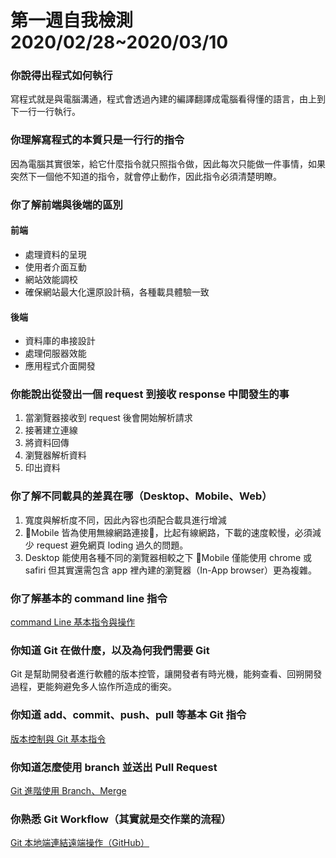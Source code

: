 # 第一週自我檢測 2020/02/28~2020/03/10

### 你說得出程式如何執行

寫程式就是與電腦溝通，程式會透過內建的編譯翻譯成電腦看得懂的語言，由上到下一行一行執行。

### 你理解寫程式的本質只是一行行的指令

因為電腦其實很笨，給它什麼指令就只照指令做，因此每次只能做一件事情，如果突然下一個他不知道的指令，就會停止動作，因此指令必須清楚明瞭。


### 你了解前端與後端的區別

#### 前端

* 處理資料的呈現
* 使用者介面互動
* 網站效能調校  
* 確保網站最大化還原設計稿，各種載具體驗一致

#### 後端

* 資料庫的串接設計
* 處理伺服器效能
* 應用程式介面開發

### 你能說出從發出一個 request 到接收 response 中間發生的事

1. 當瀏覽器接收到 request 後會開始解析請求
2. 接著建立連線
3. 將資料回傳
4. 瀏覽器解析資料
5. 印出資料


### 你了解不同載具的差異在哪（Desktop、Mobile、Web）

1. 寬度與解析度不同，因此內容也須配合載具進行增減
2. Mobile 皆為使用無線網路連接，比起有線網路，下載的速度較慢，必須減少 request 避免網頁 loding 過久的問題。
3. Desktop 能使用各種不同的瀏覽器相較之下 Mobile 僅能使用 chrome 或 safiri 但其實還需包含 app 裡內建的瀏覽器（In-App browser）更為複雜。


### 你了解基本的 command line 指令

[command Line 基本指令與操作](https://medium.com/@miahsuwork/%E7%AC%AC%E4%B8%80%E9%80%B1-command-line-%E5%9F%BA%E6%9C%AC%E6%8C%87%E4%BB%A4%E8%88%87%E6%93%8D%E4%BD%9C-f4da8bcfdfa)


### 你知道 Git 在做什麼，以及為何我們需要 Git

Git 是幫助開發者進行軟體的版本控管，讓開發者有時光機，能夠查看、回朔開發過程，更能夠避免多人協作所造成的衝突。


### 你知道 add、commit、push、pull 等基本 Git 指令

[版本控制與 Git 基本指令](https://medium.com/@miahsuwork/%E7%AC%AC%E4%B8%80%E9%80%B1-%E7%89%88%E6%9C%AC%E6%8E%A7%E5%88%B6%E8%88%87-git-%E5%9F%BA%E6%9C%AC%E6%8C%87%E4%BB%A4-fa3c4ba286a2)


### 你知道怎麼使用 branch 並送出 Pull Request

[Git 進階使用 Branch、Merge](https://medium.com/@miahsuwork/%E7%AC%AC%E4%BA%8C%E9%80%B1-git-%E9%80%B2%E9%9A%8E%E4%BD%BF%E7%94%A8-branch-merge-a571cc0a95de)

### 你熟悉 Git Workflow（其實就是交作業的流程）

[Git 本地端連結遠端操作（GitHub）](https://medium.com/@miahsuwork/%E7%AC%AC%E4%BA%8C%E9%80%B1-git-%E6%9C%AC%E5%9C%B0%E7%AB%AF%E8%88%87%E9%81%A0%E7%AB%AF%E6%93%8D%E4%BD%9C-github-78eec4537179)